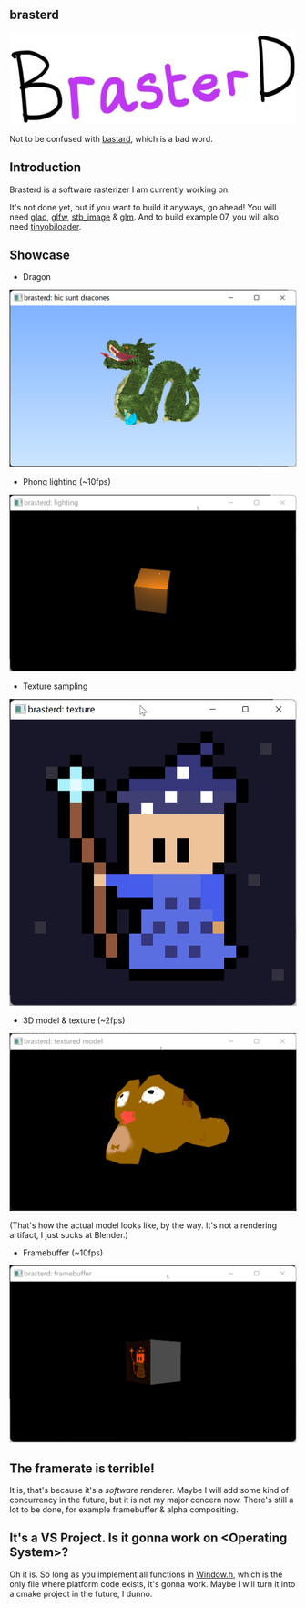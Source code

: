 ## brasterd

![brasterd logo](img/brasterd.jpg)

Not to be confused with [bastard](https://en.wiktionary.org/wiki/bastard), which is a bad word.

## Introduction

Brasterd is a software rasterizer I am currently working on.

It's not done yet, but if you want to build it anyways, go ahead! You will need [glad](https://glad.dav1d.de/), [glfw](https://www.glfw.org/), [stb_image](https://github.com/nothings/stb) & [glm](https://github.com/g-truc/glm). And to build example 07, you will also need [tinyobjloader](https://github.com/tinyobjloader/tinyobjloader).

## Showcase

- Dragon

![Here be dragons](img/dragon.png)

- Phong lighting (~10fps)

![Phong](img/phong.gif)

- Texture sampling

![Texture](img/brasterd_sampling.png)

- 3D model & texture (~2fps)

![Suzanne](img/suzanne.gif)

(That's how the actual model looks like, by the way. It's not a rendering artifact, I just sucks at Blender.)

- Framebuffer (~10fps)

![Framebuffer](img/framebuffer.gif)

## The framerate is terrible!

It is, that's because it's a _software_ renderer. Maybe I will add some kind of concurrency in the future, but it is not my major concern now. There's still a lot to be done, for example framebuffer & alpha compositing.

## It's a VS Project. Is it gonna work on \<Operating System\>?

Oh it is. So long as you implement all functions in [Window.h](https://github.com/baguettebaguette/brasterd/blob/main/brasterd/Window.h), which is the only file where platform code exists, it's gonna work. Maybe I will turn it into a cmake project in the future, I dunno.
